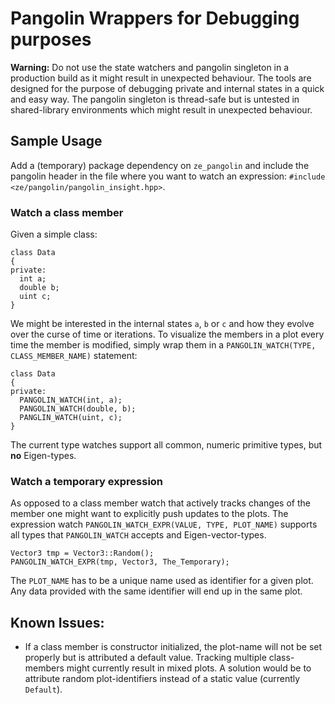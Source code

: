 # Pangolin Wrappers for Debugging purposes

**Warning:**
Do not use the state watchers and pangolin singleton in a production build as it might result in unexpected behaviour.
The tools are designed for the purpose of debugging private and internal states in a quick and easy way.
The pangolin singleton is thread-safe but is untested in shared-library environments which might result in unexpected behaviour.

## Sample Usage

Add a (temporary) package dependency on `ze_pangolin` and include the pangolin header in the file where you want to watch
an expression: `#include <ze/pangolin/pangolin_insight.hpp>`.

### Watch a class member
Given a simple class:
```
class Data
{
private:
  int a;
  double b;
  uint c;
}
```

We might be interested in the internal states `a`, `b` or `c` and how they evolve over the curse of time or iterations.
To visualize the members in a plot every time the member is modified, simply wrap them in a `PANGOLIN_WATCH(TYPE, CLASS_MEMBER_NAME)` statement:
```
class Data
{
private:
  PANGOLIN_WATCH(int, a);
  PANGOLIN_WATCH(double, b);
  PANGLIN_WATCH(uint, c);
}
```

The current type watches support all common, numeric primitive types, but **no** Eigen-types.

### Watch a temporary expression
As opposed to a class member watch that actively tracks changes of the member one might want to explicitly push updates to the plots.
The expression watch `PANGOLIN_WATCH_EXPR(VALUE, TYPE, PLOT_NAME)` supports all types that `PANGOLIN_WATCH` accepts and Eigen-vector-types.

```
Vector3 tmp = Vector3::Random();
PANGOLIN_WATCH_EXPR(tmp, Vector3, The_Temporary);
```

The `PLOT_NAME` has to be a unique name used as identifier for a given plot. Any data provided with the same identifier will end up in the same plot.

## Known Issues:

* If a class member is constructor initialized, the plot-name will not be set properly but is attributed a default value. Tracking multiple class-members might currently result in mixed plots. A solution would be to attribute random plot-identifiers instead of a static value (currently `Default`).
